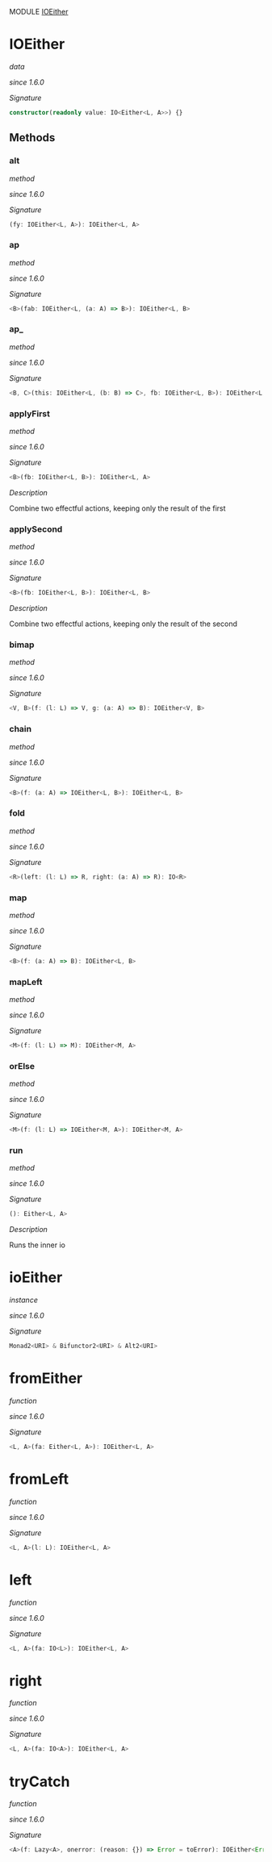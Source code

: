 MODULE [IOEither](https://github.com/gcanti/fp-ts/blob/master/src/IOEither.ts)

# IOEither

_data_

_since 1.6.0_

_Signature_

```ts
constructor(readonly value: IO<Either<L, A>>) {}
```

## Methods

### alt

_method_

_since 1.6.0_

_Signature_

```ts
(fy: IOEither<L, A>): IOEither<L, A>
```

### ap

_method_

_since 1.6.0_

_Signature_

```ts
<B>(fab: IOEither<L, (a: A) => B>): IOEither<L, B>
```

### ap\_

_method_

_since 1.6.0_

_Signature_

```ts
<B, C>(this: IOEither<L, (b: B) => C>, fb: IOEither<L, B>): IOEither<L, C>
```

### applyFirst

_method_

_since 1.6.0_

_Signature_

```ts
<B>(fb: IOEither<L, B>): IOEither<L, A>
```

_Description_

Combine two effectful actions, keeping only the result of the first

### applySecond

_method_

_since 1.6.0_

_Signature_

```ts
<B>(fb: IOEither<L, B>): IOEither<L, B>
```

_Description_

Combine two effectful actions, keeping only the result of the second

### bimap

_method_

_since 1.6.0_

_Signature_

```ts
<V, B>(f: (l: L) => V, g: (a: A) => B): IOEither<V, B>
```

### chain

_method_

_since 1.6.0_

_Signature_

```ts
<B>(f: (a: A) => IOEither<L, B>): IOEither<L, B>
```

### fold

_method_

_since 1.6.0_

_Signature_

```ts
<R>(left: (l: L) => R, right: (a: A) => R): IO<R>
```

### map

_method_

_since 1.6.0_

_Signature_

```ts
<B>(f: (a: A) => B): IOEither<L, B>
```

### mapLeft

_method_

_since 1.6.0_

_Signature_

```ts
<M>(f: (l: L) => M): IOEither<M, A>
```

### orElse

_method_

_since 1.6.0_

_Signature_

```ts
<M>(f: (l: L) => IOEither<M, A>): IOEither<M, A>
```

### run

_method_

_since 1.6.0_

_Signature_

```ts
(): Either<L, A>
```

_Description_

Runs the inner io

# ioEither

_instance_

_since 1.6.0_

_Signature_

```ts
Monad2<URI> & Bifunctor2<URI> & Alt2<URI>
```

# fromEither

_function_

_since 1.6.0_

_Signature_

```ts
<L, A>(fa: Either<L, A>): IOEither<L, A>
```

# fromLeft

_function_

_since 1.6.0_

_Signature_

```ts
<L, A>(l: L): IOEither<L, A>
```

# left

_function_

_since 1.6.0_

_Signature_

```ts
<L, A>(fa: IO<L>): IOEither<L, A>
```

# right

_function_

_since 1.6.0_

_Signature_

```ts
<L, A>(fa: IO<A>): IOEither<L, A>
```

# tryCatch

_function_

_since 1.6.0_

_Signature_

```ts
<A>(f: Lazy<A>, onerror: (reason: {}) => Error = toError): IOEither<Error, A>
```
